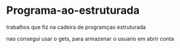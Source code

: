 # Programa-ao-estruturada
trabalhos que fiz na cadeira de programçao estruturada

nao consegui usar o gets, para armazenar o usuario em abrir conta

